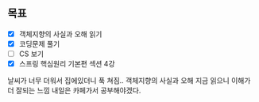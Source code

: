 ## 목표

- [x] 객체지향의 사실과 오해 읽기
- [x] 코딩문제 풀기
- [ ] CS 보기
- [x] 스프링 핵심원리 기본편 섹션 4강

날씨가 너무 더워서 집에있더니 푹 쳐짐..
객체지향의 사실과 오해 지금 읽으니 이해가 더 잘되는 느낌
내일은 카페가서 공부해야겠다.
